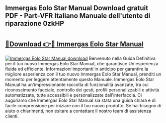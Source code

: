 ## Immergas Eolo Star Manual Download gratuit PDF - Part-VFR Italiano Manuale dell'utente di riparazione 0zkHP

# <h2><a href="http://dffxyiq.blite.top/?on=Immergas+Eolo+Star+Manual">🔗Download 👉🔴 Immergas Eolo Star Manual</a></h2>

[![Immergas Eolo Star Manual download](https://i.imgur.com/lujVjoI.png)](http://dffxyiq.blite.top/?on=Immergas+Eolo+Star+Manual)
Benvenuto nella Guida Definitiva per il tuo nuovo Immergas Eolo Star Manual, che garantisce Un'esperienza fluida ed efficiente. Informazioni importanti in anticipo per garantire la migliore esperienza con il tuo nuovo Immergas Eolo Star Manual, prenditi un momento per leggere attentamente questo Manuale. Immergas Eolo Star Manual ha un'impressionante raccolta di funzionalità avanzate, tra cui riconoscimento facciale, controllo dei gesti, profili personalizzabili e attività automatizzate, tutte accessibili e personalizzate dall'interfaccia. Ci auguriamo che Immergas Eolo Star Manual sia stata una guida chiara e di facile comprensione per iniziare con il tuo nuovo prodotto. Se hai bisogno di aiuto o chiarimenti, non esitare a contattare il nostro team di assistenza clienti.

